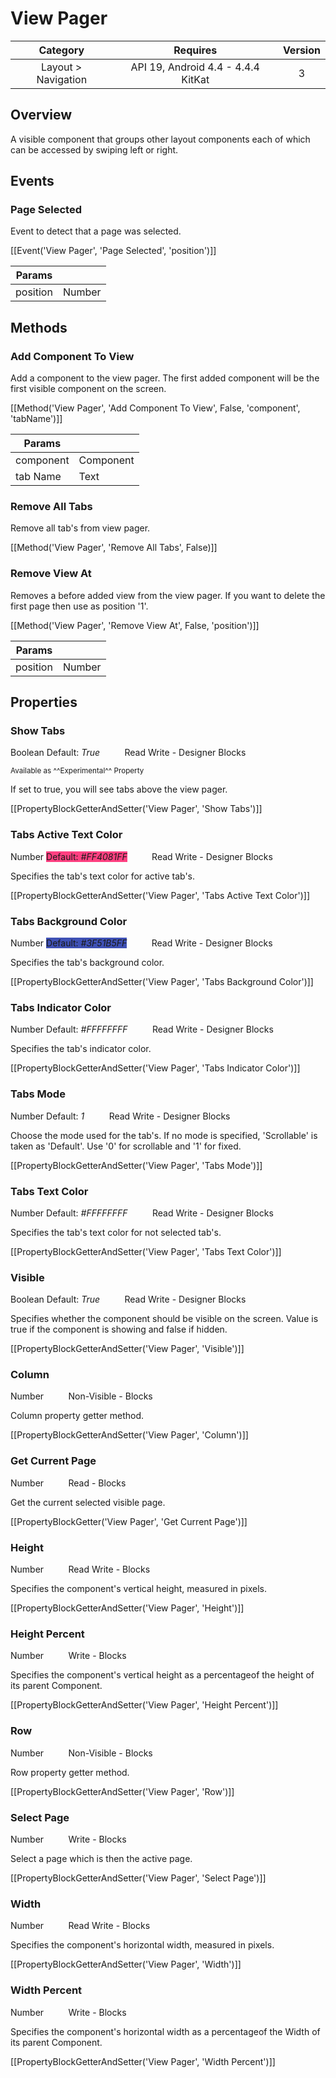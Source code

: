 # View Pager

| Category | Requires | Version |
|:--------:|:-------:|:--------:|
|Layout > Navigation|API 19, Android 4.4 - 4.4.4 KitKat|3|

## Overview

A visible component that groups other layout components each of which can be accessed by swiping left or right.

## Events

### Page Selected

Event to detect that a page was selected.

[[Event('View Pager', 'Page Selected', 'position')]]

| Params | []() |
|--------|------|
|position|<span class="chip chip-number">Number</span>|


## Methods

### Add Component To View

Add a component to the view pager. The first added component will be the first visible component on the screen.

[[Method('View Pager', 'Add Component To View', False, 'component', 'tabName')]]

| Params | []() |
|--------|------|
|component|<span class="chip chip-component">Component</span>|
|tab Name|<span class="chip chip-text">Text</span>|


### Remove All Tabs

Remove all tab's from view pager.

[[Method('View Pager', 'Remove All Tabs', False)]]

### Remove View At

Removes a before added view from the view pager. If you want to delete the first page then use as position '1'.

[[Method('View Pager', 'Remove View At', False, 'position')]]

| Params | []() |
|--------|------|
|position|<span class="chip chip-number">Number</span>|


## Properties

### Show Tabs

<span class="chip chip-boolean">Boolean</span> <span class="chip chip-boolean">Default: <i>True</i></span>&nbsp;&nbsp;&nbsp;&nbsp;&nbsp;&nbsp;&nbsp;&nbsp;&nbsp;&nbsp;<span class="chip chip-rw">Read</span> <span class="chip chip-rw">Write</span> - <span class="chip chip-bd">Designer</span> <span class="chip chip-bd">Blocks</span> 

 <small>Available as ^^Experimental^^ Property</small>

If set to true, you will see tabs above the view pager.

[[PropertyBlockGetterAndSetter('View Pager', 'Show Tabs')]]

### Tabs Active Text Color

<span class="chip chip-number">Number</span> <span class="chip chip-number" style="background-color: #FF4081;">Default: <i>#FF4081FF</i></span>&nbsp;&nbsp;&nbsp;&nbsp;&nbsp;&nbsp;&nbsp;&nbsp;&nbsp;&nbsp;<span class="chip chip-rw">Read</span> <span class="chip chip-rw">Write</span> - <span class="chip chip-bd">Designer</span> <span class="chip chip-bd">Blocks</span> 

Specifies the tab's text color for active tab's.

[[PropertyBlockGetterAndSetter('View Pager', 'Tabs Active Text Color')]]

### Tabs Background Color

<span class="chip chip-number">Number</span> <span class="chip chip-number" style="background-color: #3F51B5;">Default: <i>#3F51B5FF</i></span>&nbsp;&nbsp;&nbsp;&nbsp;&nbsp;&nbsp;&nbsp;&nbsp;&nbsp;&nbsp;<span class="chip chip-rw">Read</span> <span class="chip chip-rw">Write</span> - <span class="chip chip-bd">Designer</span> <span class="chip chip-bd">Blocks</span> 

Specifies the tab's background color.

[[PropertyBlockGetterAndSetter('View Pager', 'Tabs Background Color')]]

### Tabs Indicator Color

<span class="chip chip-number">Number</span> <span class="chip chip-number" style="background-color: #FFFFFF;">Default: <i>#FFFFFFFF</i></span>&nbsp;&nbsp;&nbsp;&nbsp;&nbsp;&nbsp;&nbsp;&nbsp;&nbsp;&nbsp;<span class="chip chip-rw">Read</span> <span class="chip chip-rw">Write</span> - <span class="chip chip-bd">Designer</span> <span class="chip chip-bd">Blocks</span> 

Specifies the tab's indicator color.

[[PropertyBlockGetterAndSetter('View Pager', 'Tabs Indicator Color')]]

### Tabs Mode

<span class="chip chip-number">Number</span> <span class="chip chip-number">Default: <i>1</i></span>&nbsp;&nbsp;&nbsp;&nbsp;&nbsp;&nbsp;&nbsp;&nbsp;&nbsp;&nbsp;<span class="chip chip-rw">Read</span> <span class="chip chip-rw">Write</span> - <span class="chip chip-bd">Designer</span> <span class="chip chip-bd">Blocks</span> 

Choose the mode used for the tab's. If no mode is specified, 'Scrollable' is taken as 'Default'. Use '0' for scrollable and '1' for fixed.

[[PropertyBlockGetterAndSetter('View Pager', 'Tabs Mode')]]

### Tabs Text Color

<span class="chip chip-number">Number</span> <span class="chip chip-number" style="background-color: #FFFFFF;">Default: <i>#FFFFFFFF</i></span>&nbsp;&nbsp;&nbsp;&nbsp;&nbsp;&nbsp;&nbsp;&nbsp;&nbsp;&nbsp;<span class="chip chip-rw">Read</span> <span class="chip chip-rw">Write</span> - <span class="chip chip-bd">Designer</span> <span class="chip chip-bd">Blocks</span> 

Specifies the tab's text color for not selected tab's.

[[PropertyBlockGetterAndSetter('View Pager', 'Tabs Text Color')]]

### Visible

<span class="chip chip-boolean">Boolean</span> <span class="chip chip-boolean">Default: <i>True</i></span>&nbsp;&nbsp;&nbsp;&nbsp;&nbsp;&nbsp;&nbsp;&nbsp;&nbsp;&nbsp;<span class="chip chip-rw">Read</span> <span class="chip chip-rw">Write</span> - <span class="chip chip-bd">Designer</span> <span class="chip chip-bd">Blocks</span> 

Specifies whether the component should be visible on the screen. Value is true if the component is showing and false if hidden.

[[PropertyBlockGetterAndSetter('View Pager', 'Visible')]]

### Column

<span class="chip chip-number">Number</span>&nbsp;&nbsp;&nbsp;&nbsp;&nbsp;&nbsp;&nbsp;&nbsp;&nbsp;&nbsp;<span class="chip chip-rw">Non-Visible</span> - <span class="chip chip-bd">Blocks</span> 

Column property getter method.

[[PropertyBlockGetterAndSetter('View Pager', 'Column')]]

### Get Current Page

<span class="chip chip-number">Number</span>&nbsp;&nbsp;&nbsp;&nbsp;&nbsp;&nbsp;&nbsp;&nbsp;&nbsp;&nbsp;<span class="chip chip-rw">Read</span> - <span class="chip chip-bd">Blocks</span> 

Get the current selected visible page.

[[PropertyBlockGetter('View Pager', 'Get Current Page')]]

### Height

<span class="chip chip-number">Number</span>&nbsp;&nbsp;&nbsp;&nbsp;&nbsp;&nbsp;&nbsp;&nbsp;&nbsp;&nbsp;<span class="chip chip-rw">Read</span> <span class="chip chip-rw">Write</span> - <span class="chip chip-bd">Blocks</span> 

Specifies the component's vertical height, measured in pixels.

[[PropertyBlockGetterAndSetter('View Pager', 'Height')]]

### Height Percent

<span class="chip chip-number">Number</span>&nbsp;&nbsp;&nbsp;&nbsp;&nbsp;&nbsp;&nbsp;&nbsp;&nbsp;&nbsp;<span class="chip chip-rw">Write</span> - <span class="chip chip-bd">Blocks</span> 

Specifies the component's vertical height as a percentageof the height of its parent Component.

[[PropertyBlockGetterAndSetter('View Pager', 'Height Percent')]]

### Row

<span class="chip chip-number">Number</span>&nbsp;&nbsp;&nbsp;&nbsp;&nbsp;&nbsp;&nbsp;&nbsp;&nbsp;&nbsp;<span class="chip chip-rw">Non-Visible</span> - <span class="chip chip-bd">Blocks</span> 

Row property getter method.

[[PropertyBlockGetterAndSetter('View Pager', 'Row')]]

### Select Page

<span class="chip chip-number">Number</span>&nbsp;&nbsp;&nbsp;&nbsp;&nbsp;&nbsp;&nbsp;&nbsp;&nbsp;&nbsp;<span class="chip chip-rw">Write</span> - <span class="chip chip-bd">Blocks</span> 

Select a page which is then the active page.

[[PropertyBlockGetterAndSetter('View Pager', 'Select Page')]]

### Width

<span class="chip chip-number">Number</span>&nbsp;&nbsp;&nbsp;&nbsp;&nbsp;&nbsp;&nbsp;&nbsp;&nbsp;&nbsp;<span class="chip chip-rw">Read</span> <span class="chip chip-rw">Write</span> - <span class="chip chip-bd">Blocks</span> 

Specifies the component's horizontal width, measured in pixels.

[[PropertyBlockGetterAndSetter('View Pager', 'Width')]]

### Width Percent

<span class="chip chip-number">Number</span>&nbsp;&nbsp;&nbsp;&nbsp;&nbsp;&nbsp;&nbsp;&nbsp;&nbsp;&nbsp;<span class="chip chip-rw">Write</span> - <span class="chip chip-bd">Blocks</span> 

Specifies the component's horizontal width as a percentageof the Width of its parent Component.

[[PropertyBlockGetterAndSetter('View Pager', 'Width Percent')]]